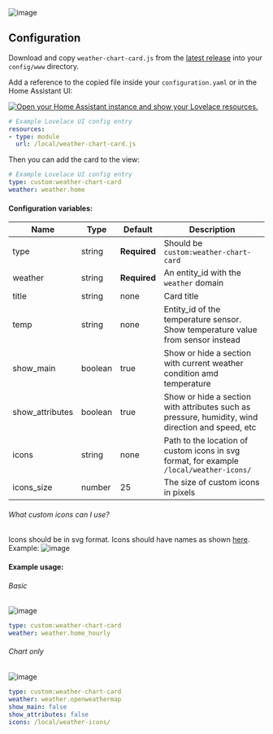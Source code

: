 ![image](https://user-images.githubusercontent.com/33804747/130358078-2a82bd60-6682-4859-9742-b00f9622dd7c.png)

## Configuration

Download and copy `weather-chart-card.js` from the [latest release](https://github.com/Yevgenium/weather-chart-card/releases/latest) into your `config/www` directory.

Add a reference to the copied file inside your `configuration.yaml` or in the Home Assistant UI:

[![Open your Home Assistant instance and show your Lovelace resources.](https://my.home-assistant.io/badges/lovelace_resources.svg)](https://my.home-assistant.io/redirect/lovelace_resources/)
```yaml
# Example Lovelace UI config entry
resources:
- type: module
  url: /local/weather-chart-card.js
```
Then you can add the card to the view:
```yaml
# Example Lovelace UI config entry
type: custom:weather-chart-card
weather: weather.home
```

#### Configuration variables:

| Name            | Type    | Default      | Description                                                                                        |
| --------------- | ------- | -------------|--------------------------------------------------------------------------------------------------- |
| type            | string  | **Required** | Should be `custom:weather-chart-card`                                                              |
| weather         | string  | **Required** | An entity_id with the `weather` domain                                                             |
| title           | string  | none         | Card title                                                                                         |
| temp            | string  | none         | Entity_id of the temperature sensor. Show temperature value from sensor instead                    |
| show_main       | boolean | true         | Show or hide a section with current weather condition amd temperature                              |
| show_attributes | boolean | true         | Show or hide a section with attributes such as pressure, humidity, wind direction and speed, etc   |
| icons           | string  | none         | Path to the location of custom icons in svg format, for example `/local/weather-icons/`            |
| icons_size      | number  | 25           | The size of custom icons in pixels                                                                 |

###### What custom icons can I use?
Icons should be in svg format. Icons should have names as shown [here](https://github.com/Yevgenium/weather-chart-card/blob/a9f795f2fd02028bdad9b771d383fa38c5f3148c/src/const.js#L24). Example:
![image](https://user-images.githubusercontent.com/33804747/130360372-76d70c42-986c-46e3-b9b5-810f0317f94f.png)


#### Example usage:
###### Basic
![image](https://user-images.githubusercontent.com/33804747/130359790-e2a7bceb-29d5-494e-9f6e-d679a3e41222.png)
```yaml
type: custom:weather-chart-card
weather: weather.home_hourly
```
###### Chart only
![image](https://user-images.githubusercontent.com/33804747/130359944-2f68a668-07ab-4a0a-bd9e-43ea9bf738a3.png)
```yaml
type: custom:weather-chart-card
weather: weather.openweathermap
show_main: false
show_attributes: false
icons: /local/weather-icons/
```
